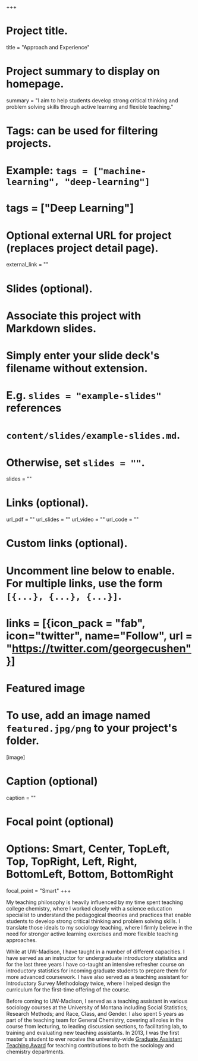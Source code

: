 +++
# Project title.
title = "Approach and Experience"

# Project summary to display on homepage.
summary = "I aim to help students develop strong critical thinking and problem solving skills through active learning and flexible teaching."

# Tags: can be used for filtering projects.
# Example: `tags = ["machine-learning", "deep-learning"]`
# tags = ["Deep Learning"]

# Optional external URL for project (replaces project detail page).
external_link = ""

# Slides (optional).
#   Associate this project with Markdown slides.
#   Simply enter your slide deck's filename without extension.
#   E.g. `slides = "example-slides"` references 
#   `content/slides/example-slides.md`.
#   Otherwise, set `slides = ""`.
slides = ""

# Links (optional).
url_pdf = ""
url_slides = ""
url_video = ""
url_code = ""

# Custom links (optional).
#   Uncomment line below to enable. For multiple links, use the form `[{...}, {...}, {...}]`.
# links = [{icon_pack = "fab", icon="twitter", name="Follow", url = "https://twitter.com/georgecushen"}]

# Featured image
# To use, add an image named `featured.jpg/png` to your project's folder. 
[image]
  # Caption (optional)
  caption = ""
  
  # Focal point (optional)
  # Options: Smart, Center, TopLeft, Top, TopRight, Left, Right, BottomLeft, Bottom, BottomRight
  focal_point = "Smart"
+++

My teaching philosophy is heavily influenced by my time spent teaching college chemistry, where I worked closely with a science education specialist to understand the pedagogical theories and practices that enable students to develop strong critical thinking and problem solving skills. I translate those ideals to my sociology teaching, where I firmly believe in the need for stronger active learning exercises and more flexible teaching approaches.

While at UW-Madison, I have taught in a number of different capacities. I have served as an instructor for undergraduate introductory statistics and for the last three years I have co-taught an intensive refresher course on introductory statistics for incoming graduate students to prepare them for more advanced coursework. I have also served as a teaching assistant for Introductory Survey Methodology twice, where I helped design the curriculum for the first-time offering of the course.

Before coming to UW-Madison, I served as a teaching assistant in various sociology courses at the University of Montana including Social Statistics; Research Methods; and Race, Class, and Gender. I also spent 5 years as part of the teaching team for General Chemistry, covering all roles in the course from lecturing, to leading discussion sections, to facilitating lab, to training and evaluating new teaching assistants. In 2013, I was the first master's student to ever receive the university-wide [Graduate Assistant Teaching Award](http://www.umt.edu/president/events/Employee%20Recognition%20Day/RecDayAwards/gata.php) for teaching contributions to both the sociology and chemistry departments. 
